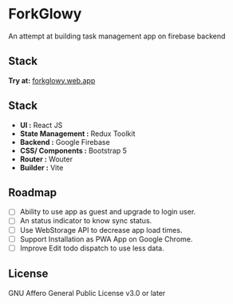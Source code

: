 # ForkGlowy

An attempt at building task management app on firebase backend

## Stack

**Try at:** [forkglowy.web.app](https://forkglowy.web.app)

## Stack

- **UI :** React JS
- **State Management :** Redux Toolkit
- **Backend :** Google Firebase
- **CSS/ Components :** Bootstrap 5
- **Router :** Wouter
- **Builder :** Vite

## Roadmap

- [ ] Ability to use app as guest and upgrade to login user.
- [ ] An status indicator to know sync status.
- [ ] Use WebStorage API to decrease app load times.
- [ ] Support Installation as PWA App on Google Chrome.
- [ ] Improve Edit todo dispatch to use less data.

## License

GNU Affero General Public License v3.0 or later
